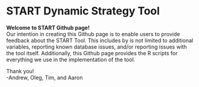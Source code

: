 # START Dynamic Strategy Tool

**Welcome to START Github page!**  
Our intention in creating this Github page is to enable users to provide feedback about the START Tool. This includes by is not limited to additional variables, reporting known database issues, and/or reporting issues with the tool itself. Additionally, this Github page provides the R scripts for everything we use in the implementation  of the tool.   

  
  
Thank you!  
-Andrew, Oleg, Tim, and Aaron
